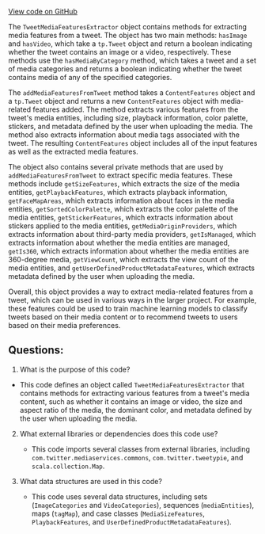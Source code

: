 [View code on GitHub](https://github.com/misbahsy/the-algorithm/home-mixer/server/src/main/scala/com/twitter/home_mixer/util/tweetypie/content/TweetMediaFeaturesExtractor.scala)

The `TweetMediaFeaturesExtractor` object contains methods for extracting media features from a tweet. The object has two main methods: `hasImage` and `hasVideo`, which take a `tp.Tweet` object and return a boolean indicating whether the tweet contains an image or a video, respectively. These methods use the `hasMediaByCategory` method, which takes a tweet and a set of media categories and returns a boolean indicating whether the tweet contains media of any of the specified categories.

The `addMediaFeaturesFromTweet` method takes a `ContentFeatures` object and a `tp.Tweet` object and returns a new `ContentFeatures` object with media-related features added. The method extracts various features from the tweet's media entities, including size, playback information, color palette, stickers, and metadata defined by the user when uploading the media. The method also extracts information about media tags associated with the tweet. The resulting `ContentFeatures` object includes all of the input features as well as the extracted media features.

The object also contains several private methods that are used by `addMediaFeaturesFromTweet` to extract specific media features. These methods include `getSizeFeatures`, which extracts the size of the media entities, `getPlaybackFeatures`, which extracts playback information, `getFaceMapAreas`, which extracts information about faces in the media entities, `getSortedColorPalette`, which extracts the color palette of the media entities, `getStickerFeatures`, which extracts information about stickers applied to the media entities, `getMediaOriginProviders`, which extracts information about third-party media providers, `getIsManaged`, which extracts information about whether the media entities are managed, `getIs360`, which extracts information about whether the media entities are 360-degree media, `getViewCount`, which extracts the view count of the media entities, and `getUserDefinedProductMetadataFeatures`, which extracts metadata defined by the user when uploading the media.

Overall, this object provides a way to extract media-related features from a tweet, which can be used in various ways in the larger project. For example, these features could be used to train machine learning models to classify tweets based on their media content or to recommend tweets to users based on their media preferences.
## Questions: 
 1. What is the purpose of this code?
   - This code defines an object called `TweetMediaFeaturesExtractor` that contains methods for extracting various features from a tweet's media content, such as whether it contains an image or video, the size and aspect ratio of the media, the dominant color, and metadata defined by the user when uploading the media.

2. What external libraries or dependencies does this code use?
   - This code imports several classes from external libraries, including `com.twitter.mediaservices.commons`, `com.twitter.tweetypie`, and `scala.collection.Map`.

3. What data structures are used in this code?
   - This code uses several data structures, including sets (`ImageCategories` and `VideoCategories`), sequences (`mediaEntities`), maps (`tagMap`), and case classes (`MediaSizeFeatures`, `PlaybackFeatures`, and `UserDefinedProductMetadataFeatures`).